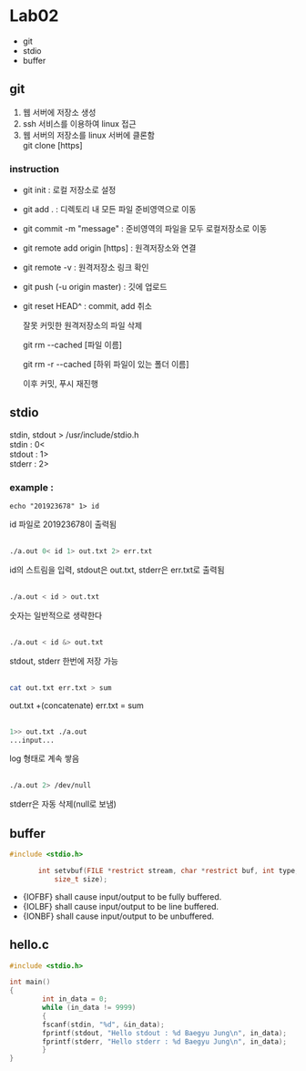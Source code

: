 # Lab02
* git
* stdio
* buffer

## git
1. 웹 서버에 저장소 생성
2. ssh 서비스를 이용하여 linux 접근
3. 웹 서버의 저장소를 linux 서버에 클론함<br/>
  git clone [https]

### instruction
* git init : 로컬 저장소로 설정

* git add . : 디렉토리 내 모든 파일 준비영역으로 이동

* git commit -m "message" : 준비영역의 파일을 모두 로컬저장소로 이동

* git remote add origin [https] : 원격저장소와 연결

* git remote -v : 원격저장소 링크 확인

* git push (-u origin master) : 깃에 업로드

* git reset HEAD^ : commit, add 취소

  잘못 커밋한 원격저장소의 파일 삭제

  git rm --cached [파일 이름]

  git rm -r --cached [하위 파일이 있는 폴더 이름]

  이후 커밋, 푸시 재진행

## stdio
stdin, stdout > /usr/include/stdio.h<br/>
stdin : 0<<br/>
stdout : 1><br/>
stderr : 2>
### example :
```{.bash}
echo "201923678" 1> id
```
id 파일로 201923678이 출력됨<br/><br/>
```bash
./a.out 0< id 1> out.txt 2> err.txt
```
id의 스트림을 입력, stdout은 out.txt, stderr은 err.txt로 출력됨<br/><br/>
```bash
./a.out < id > out.txt
```
숫자는 일반적으로 생략한다<br/><br/>
```bash
./a.out < id &> out.txt
```
stdout, stderr 한번에 저장 가능<br/><br/>
```bash
cat out.txt err.txt > sum
```
out.txt +(concatenate) err.txt = sum<br/><br/>
```bash
1>> out.txt ./a.out
...input...
```
log 형태로 계속 쌓음<br/><br/>
```bash
./a.out 2> /dev/null
```
stderr은 자동 삭제(null로 보냄)

## buffer
```c
#include <stdio.h>

       int setvbuf(FILE *restrict stream, char *restrict buf, int type,
           size_t size);
```

* {IOFBF} shall cause input/output to be fully buffered.
* {IOLBF} shall cause input/output to be line buffered.
* {IONBF} shall cause input/output to be unbuffered.

## hello.c

```c
#include <stdio.h>

int main()
{
        int in_data = 0;
        while (in_data != 9999)
        {
        fscanf(stdin, "%d", &in_data);
        fprintf(stdout, "Hello stdout : %d Baegyu Jung\n", in_data);
        fprintf(stderr, "Hello stderr : %d Baegyu Jung\n", in_data);
        }
}
```
